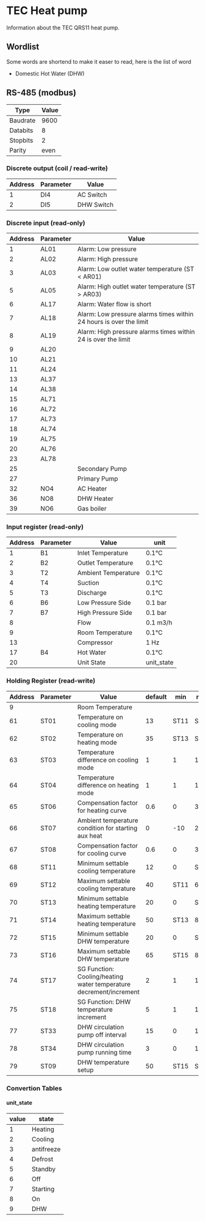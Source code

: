 # TEC Heat pump

Information about the TEC QRS11 heat pump.

## Wordlist

Some words are shortend to make it easer to read, here is the list of word

- Domestic Hot Water (DHW)

## RS-485 (modbus)

| Type     | Value |
| -------- | ----- |
| Baudrate | 9600  |
| Databits | 8     |
| Stopbits | 2     |
| Parity   | even  |

### Discrete output (coil / read-write)

| Address | Parameter | Value      |
| ------- | --------- | ---------- |
| 1       | DI4       | AC Switch  |
| 2       | DI5       | DHW Switch |

### Discrete input (read-only)

| Address | Parameter | Value                                                              |
| ------- | --------- | ------------------------------------------------------------------ |
| 1       | AL01      | Alarm: Low pressure                                                |
| 2       | AL02      | Alarm: High pressure                                               |
| 3       | AL03      | Alarm: Low outlet water temperature (ST < AR01)                    |
| 5       | AL05      | Alarm: High outlet water temperature (ST > AR03)                   |
| 6       | AL17      | Alarm: Water flow is short                                         |
| 7       | AL18      | Alarm: Low pressure alarms times within 24 hours is over the limit |
| 8       | AL19      | Alarm: High pressure alarms times within 24 is over the limit      |
| 9       | AL20      |                                                                    |
| 10      | AL21      |                                                                    |
| 11      | AL24      |                                                                    |
| 13      | AL37      |                                                                    |
| 14      | AL38      |                                                                    |
| 15      | AL71      |                                                                    |
| 16      | AL72      |                                                                    |
| 17      | AL73      |                                                                    |
| 18      | AL74      |                                                                    |
| 19      | AL75      |                                                                    |
| 20      | AL76      |                                                                    |
| 23      | AL78      |                                                                    |
| 25      |           | Secondary Pump                                                     |
| 27      |           | Primary Pump                                                       |
| 32      | NO4       | AC Heater                                                          |
| 36      | NO8       | DHW Heater                                                         |
| 39      | NO6       | Gas boiler                                                         |

### Input register (read-only)

| Address | Parameter | Value               | unit       |
| ------- | --------- | ------------------- | ---------- |
| 1       | B1        | Inlet Temperature   | 0.1°C      |
| 2       | B2        | Outlet Temperature  | 0.1°C      |
| 3       | T2        | Ambient Temperature | 0.1°C      |
| 4       | T4        | Suction             | 0.1°C      |
| 5       | T3        | Discharge           | 0.1°C      |
| 6       | B6        | Low Pressure Side   | 0.1 bar    |
| 7       | B7        | High Pressure Side  | 0.1 bar    |
| 8       |           | Flow                | 0.1 m3/h   |
| 9       |           | Room Temperature    | 0.1°C      |
| 13      |           | Compressor          | 1 Hz       |
| 17      | B4        | Hot Water           | 0.1°C      |
| 20      |           | Unit State          | unit_state |

### Holding Register (read-write)


| Address | Parameter | Value                                                              | default | min  | max  | unit  | Access       |
| ------- | --------- | ------------------------------------------------------------------ | ------- | ---- | ---- | ----- | ------------ |
| 9       |           | Room Temperature                                                   |         |      |      | 0.1°C |              |
| 61      | ST01      | Temperature on cooling mode                                        | 13      | ST11 | ST12 | 0.1°C | User         |
| 62      | ST02      | Temperature on heating mode                                        | 35      | ST13 | ST14 | 0.1°C | User         |
| 63      | ST03      | Temperature difference on cooling mode                             | 1       | 1    | 10   | 0.1°C | User         |
| 64      | ST04      | Temperature difference on heating mode                             | 1       | 1    | 10   | 0.1°C | User         |
| 65      | ST06      | Compensation factor for heating curve                              | 0.6     | 0    | 3    | 0.1   | User         |
| 66      | ST07      | Ambient temperature condition for starting aux heat                | 0       | -10  | 20   | 0.1°C | User         |
| 67      | ST08      | Compensation factor for cooling curve                              | 0.6     | 0    | 3    | 0.1   | User         |
| 68      | ST11      | Minimum settable cooling temperature                               | 12      | 0    | ST12 | 0.1°C | Manufacturer |
| 69      | ST12      | Maximum settable cooling temperature                               | 40      | ST11 | 60   | 0.1°C | Manufacturer |
| 70      | ST13      | Minimum settable heating temperature                               | 20      | 0    | ST14 | 0.1°C | Manufacturer |
| 71      | ST14      | Maximum settable heating temperature                               | 50      | ST13 | 8    | 0.1°C | Manufacturer |
| 72      | ST15      | Minimum settable DHW temperature                                   | 20      | 0    | ST16 | 0.1°C | Manufacturer |
| 73      | ST16      | Maximum settable DHW temperature                                   | 65      | ST15 | 80   | 0.1°C | Manufacturer |
| 74      | ST17      | SG Function: Cooling/heating water temperature decrement/increment | 2       | 1    | 10   | 0.1°C | User         |
| 75      | ST18      | SG Function: DHW temperature increment                             | 5       | 1    | 10   | 0.1°C | User         |
| 77      | ST33      | DHW circulation pump off interval                                  | 15      | 0    | 180  | 1 min | User         |
| 78      | ST34      | DHW circulation pump running time                                  | 3       | 0    | 180  | 1 min | User         |
| 79      | ST09      | DHW temperature setup                                              | 50      | ST15 | ST16 | 0.1°C | User         |

### Convertion Tables

#### unit_state

| value | state      |
| ----- | ---------- |
| 1     | Heating    |
| 2     | Cooling    |
| 3     | antifreeze |
| 4     | Defrost    |
| 5     | Standby    |
| 6     | Off        |
| 7     | Starting   |
| 8     | On         |
| 9     | DHW        |
